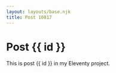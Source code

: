 ```yaml
---
layout: layouts/base.njk
title: Post 10817
---
```


# Post {{ id }}

This is post {{ id }} in my Eleventy project.
